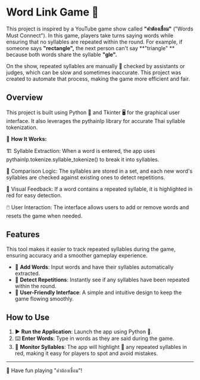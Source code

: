 # Word Link Game 🔗

This project is inspired by a YouTube game show called **"คำต้องเชื่อม"** ("Words Must Connect"). In this game, players take turns saying words while ensuring that no syllables are repeated within the round. For example, if someone says **"rectangle",** the next person can't say **"triangle" ** because both words share the syllable **"gle".**

On the show, repeated syllables are manually 📝 checked by assistants or judges, which can be slow and sometimes inaccurate. This project was created to automate that process, making the game more efficient and fair.


## Overview

This project is built using Python 🐍 and Tkinter 🖥️ for the graphical user interface. It also leverages the pythainlp library for accurate Thai syllable tokenization.

🔧 **How It Works:**

🏗️ Syllable Extraction: When a word is entered, the app uses pythainlp.tokenize.syllable_tokenize() to break it into syllables.

🔄 Comparison Logic: The syllables are stored in a set, and each new word's syllables are checked against existing ones to detect repetitions.

🎨 Visual Feedback: If a word contains a repeated syllable, it is highlighted in red for easy detection.

🖱️ User Interaction: The interface allows users to add or remove words and resets the game when needed.


## Features

This tool makes it easier to track repeated syllables during the game, ensuring accuracy and a smoother gameplay experience.

- 📝 **Add Words**: Input words and have their syllables automatically extracted.
- 🔎 **Detect Repetitions**: Instantly see if any syllables have been repeated within the round.
- 🎨 **User-Friendly Interface**: A simple and intuitive design to keep the game flowing smoothly.


## How to Use

1. ▶️ **Run the Application**: Launch the app using Python 🐍.
2. ⌨️ **Enter Words**: Type in words as they are said during the game.
3. 🚨 **Monitor Syllables**: The app will highlight 🔴 any repeated syllables in red, making it easy for players to spot and avoid mistakes.

---


🎉 Have fun playing "คำต้องเชื่อม"!

